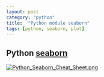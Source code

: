 ```yaml
---
layout: post
category: "python"
title:  "Python module seaborn"
tags: [python, seaborn, plot]
---
```


## Python [seaborn](https://python-graph-gallery.com/cheat-sheets/)

[![Python_Seaborn_Cheat_Sheet.png](https://i.loli.net/2018/02/09/5a7d399f0ccc7.png)](https://i.loli.net/2018/02/09/5a7d399f0ccc7.png)